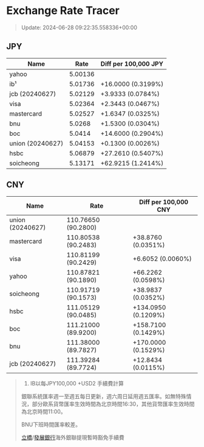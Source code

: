 # Exchange Rate Tracer

> Update: 2024-06-28 09:22:35.558336+00:00

## JPY

| Name             |    Rate | Diff per 100,000 JPY   |
|------------------|---------|------------------------|
| yahoo            | 5.00136 |                        |
| ib¹              | 5.01736 | +16.0000 (0.3199%)     |
| jcb (20240627)   | 5.02129 | +3.9333 (0.0784%)      |
| visa             | 5.02364 | +2.3443 (0.0467%)      |
| mastercard       | 5.02527 | +1.6347 (0.0325%)      |
| bnu              | 5.0268  | +1.5300 (0.0304%)      |
| boc              | 5.0414  | +14.6000 (0.2904%)     |
| union (20240627) | 5.04153 | +0.1300 (0.0026%)      |
| hsbc             | 5.06879 | +27.2610 (0.5407%)     |
| soicheong        | 5.13171 | +62.9215 (1.2414%)     |

## CNY

| Name             | Rate                | Diff per 100,000 CNY   |
|------------------|---------------------|------------------------|
| union (20240627) | 110.76650	(90.2800) |                        |
| mastercard       | 110.80538	(90.2483) | +38.8760 (0.0351%)     |
| visa             | 110.81199	(90.2429) | +6.6052 (0.0060%)      |
| yahoo            | 110.87821	(90.1890) | +66.2262 (0.0598%)     |
| soicheong        | 110.91719	(90.1573) | +38.9837 (0.0352%)     |
| hsbc             | 111.05129	(90.0485) | +134.0950 (0.1209%)    |
| boc              | 111.21000	(89.9200) | +158.7100 (0.1429%)    |
| bnu              | 111.38000	(89.7827) | +170.0000 (0.1529%)    |
| jcb (20240627)   | 111.39284	(89.7724) | +12.8434 (0.0115%)     |


> 1. IB以每JPY100,000 +USD2 手續費計算
>
> 銀聯系統匯率週一至週五每日更新，週六周日延用週五匯率。如無特殊情況，部分歐系貨幣匯率生效時間為北京時間16:30，其他貨幣匯率生效時間為北京時間11:00。
>
> BNU下班時間匯率較差。
>
> [立橋](https://www.wlbank.com.mo/uploads/ueditor/file/20181211/1544536513900230.pdf)/[發展銀行](https://www.mdb.com.mo/Service_Charges_20230728.pdf)海外銀聯提現暫時豁免手續費

